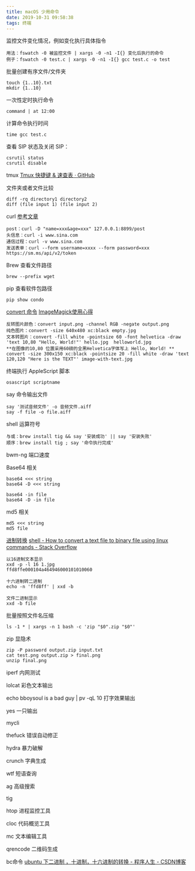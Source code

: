 ```yaml
---
title: macOS 少用命令
date: 2019-10-31 09:58:38
tags: 终端
---
```


监控文件变化情况，例如变化执行具体指令
```
用法：fswatch -0 被监控文件 | xargs -0 -n1 -I{} 变化后执行的命令
例子：fswatch -0 test.c | xargs -0 -n1 -I{} gcc test.c -o test
```

批量创建有序文件/文件夹
```
touch {1..10}.txt
mkdir {1..10}
```

<!-- more -->

一次性定时执行命令

```
command | at 12:00
```

计算命令执行时间

```
time gcc test.c 
```

查看 SIP 状态及关闭 SIP：

```
csrutil status
csrutil disable
```

tmux [Tmux 快捷键 & 速查表 · GitHub](https://gist.github.com/ryerh/14b7c24dfd623ef8edc7)
 
文件夹或者文件比较

```
diff -rq directory1 directory2
diff (file input 1) (file input 2)
```

curl [参考文章](https://coderlt.coding.me/2016/03/22/mac-command-curl/)
```
post：curl -D "name=xxx&age=xxx" 127.0.0.1:8899/post
头信息：curl -i www.sina.com
通信过程：curl -v www.sina.com
发送表单：curl --form username=xxxx --form password=xxx https://sm.ms/api/v2/token

```

Brew 查看文件路径

```
brew --prefix wget
```

pip 查看软件包路径

```
pip show condo
```

[convert 命令](https://www.thalib.in/notes/2016-10-31-linux-create-image-commandline.html)
[ImageMagick使用心得](http://www.charry.org/docs/linux/ImageMagick/ImageMagick.html)
```
反转图片颜色：convert input.png -channel RGB -negate output.png
纯色图片：convert -size 640x480 xc:black empty.jpg
文本转图片：convert -fill white -pointsize 60 -font helvetica -draw 'text 10,80 "Hello, World!"' hello.jpg  helloworld.jpg
**在图像的10,80 位置采用60磅的全黑Helvetica字体写上 Hello, World! **
convert -size 300x150 xc:black -pointsize 20 -fill white -draw 'text 120,120 "Here is the TEXT"' image-with-text.jpg
```

终端执行 AppleScript 脚本

```
osascript scriptname

```

say 命令输出文件
```
say '测试音频文件' -o 音频文件.aiff
say -f file -o file.aiff
```

shell 运算符号
```
与或：brew install tig && say '安装成功' || say '安装失败'
顺序：brew install tig ; say '命令执行完成'
```
bwm-ng 端口速度

Base64 相关

```
base64 <<< string
base64 -D <<< string

base64 -in file
base64 -D -in file
```

md5 相关
```
md5 <<< string
md5 file
```

[进制转换](http://www.freecls.com/a/2712/7a)
[shell - How to convert a text file to binary file using linux commands - Stack Overflow](https://stackoverflow.com/questions/28242813/how-to-convert-a-text-file-to-binary-file-using-linux-commands)
```
以16进制文本显示
xxd -p -l 16 1.jpg
ffd8ffe000104a464946000101010060

十六进制转二进制
echo -n 'ffd8ff' | xxd -b

文件二进制显示
xxd -b file

```

批量按照文件名压缩
```
ls -1 * | xargs -n 1 bash -c 'zip "$0".zip "$0"'
```

zip 显隐术
```
zip -P password output.zip input.txt
cat test.png output.zip > final.png
unzip final.png
```

iperf 内网测试

lolcat 彩色文本输出

echo bboysoul is a bad guy | pv -qL 10 打字效果输出

yes 一只输出

mycli

thefuck 错误自动修正

hydra 暴力破解

crunch 字典生成

wtf 短语查询

ag 高级搜索

tig 

htop 进程监控工具

cloc 代码概览工具

mc 文本编辑工具

qrencode 二维码生成

bc命令 [ubuntu 下二进制 ，十进制，十六进制的转换 - 程序人生 - CSDN博客](https://blog.csdn.net/Harith/article/details/12185713)